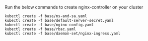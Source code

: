 Run the below commands to create nginx-controller on your cluster 

```
kubectl create -f base/ns-and-sa.yaml
kubectl create -f base/default-server-secret.yaml
kubectl create -f base/nginx-config.yaml
kubectl create -f base/rbac.yaml
kubectl create -f base/daemon-set/nginx-ingress.yaml
```
